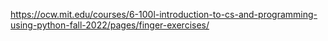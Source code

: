 https://ocw.mit.edu/courses/6-100l-introduction-to-cs-and-programming-using-python-fall-2022/pages/finger-exercises/
